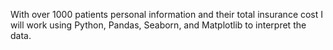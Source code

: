With over 1000 patients personal information and their total insurance cost I will work using Python, Pandas, Seaborn, and Matplotlib to interpret the data. 
